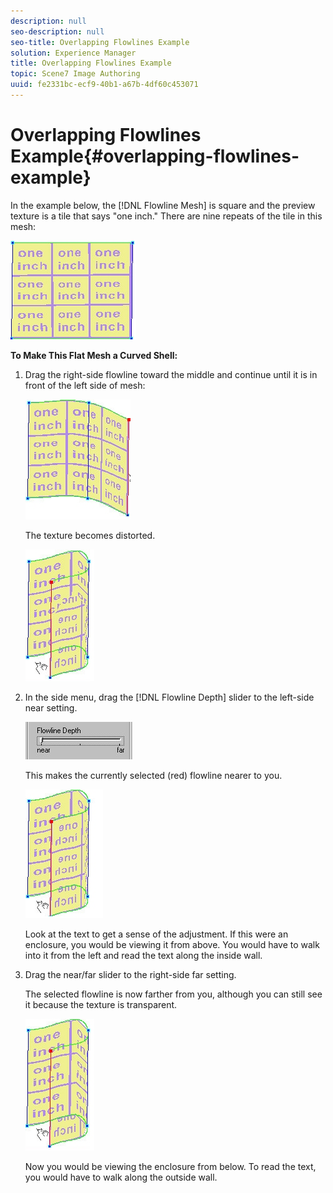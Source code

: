 ```yaml
---
description: null
seo-description: null
seo-title: Overlapping Flowlines Example
solution: Experience Manager
title: Overlapping Flowlines Example
topic: Scene7 Image Authoring
uuid: fe2331bc-ecf9-40b1-a67b-4df60c453071
---
```


# Overlapping Flowlines Example{#overlapping-flowlines-example}

In the example below, the [!DNL Flowline Mesh] is square and the preview texture is a tile that says "one inch." There are nine repeats of the tile in this mesh:

![](assets/ex1.png)

**To Make This Flat Mesh a Curved Shell:**

1. Drag the right-side flowline toward the middle and continue until it is in front of the left side of mesh:

   ![](assets/ex2.png)

   The texture becomes distorted.

   ![](assets/ex3.png)

1. In the side menu, drag the [!DNL Flowline Depth] slider to the left-side near setting.

   ![](assets/ex4.png)

   This makes the currently selected (red) flowline nearer to you.

   ![](assets/ex5.png)

   Look at the text to get a sense of the adjustment. If this were an enclosure, you would be viewing it from above. You would have to walk into it from the left and read the text along the inside wall. 

1. Drag the near/far slider to the right-side far setting.

   The selected flowline is now farther from you, although you can still see it because the texture is transparent.

   ![](assets/ex6.png)

   Now you would be viewing the enclosure from below. To read the text, you would have to walk along the outside wall.


